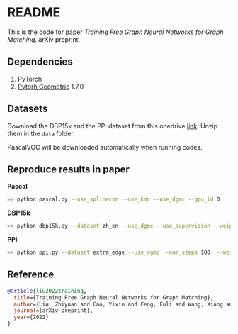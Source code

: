 # README

This is the code for paper *Training Free Graph Neural Networks for Graph Matching*. arXiv preprint.

## Dependencies

1. PyTorch
2. [Pytorh Geometric](https://github.com/rusty1s/pytorch_geometric) 1.7.0

## Datasets

Download the DBP15k and the PPI dataset from this onedrive [link](https://1drv.ms/u/s!AuQRz5abAH5T7mW2VuUCVsUJW-hd?e=nRn2T5). Unzip them in the `data` folder.

PascalVOC will be downloaded automatically when running codes.

## Reproduce results in paper

**Pascal**

```bash
>> python pascal.py --use_splinecnn --use_knn --use_dgmc --gpu_id 0
```

**DBP15k**

```bash
>> python dbp15k.py --dataset zh_en --use_dgmc --use_supervision --weight_free --gpu_id 0
```
    
**PPI**

```bash
>> python ppi.py --dataset extra_edge --use_dgmc --num_steps 100  --weight_free --rnd_dim 128 --gpu_id 0
```

## Reference

```bib
@article{liu2022training,
  title={Training Free Graph Neural Networks for Graph Matching},
  author={Liu, Zhiyuan and Cao, Yixin and Feng, Fuli and Wang, Xiang and Shang, Xindi and Tang, Jie and Kawaguchi, Kenji and Chua, Tat-Seng},
  journal={arXiv preprint},
  year={2022}
}
```
